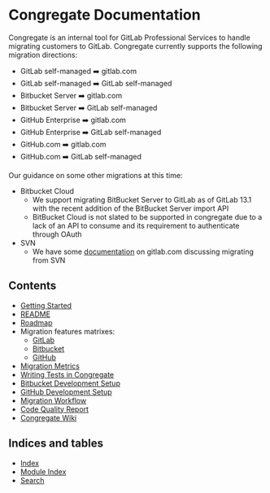 # Congregate Documentation

Congregate is an internal tool for GitLab Professional Services to handle migrating customers to GitLab. Congregate currently supports the following migration directions:

* GitLab self-managed :arrow_right: gitlab.com
* GitLab self-managed :arrow_right: GitLab self-managed
* Bitbucket Server :arrow_right: gitlab.com
* Bitbucket Server :arrow_right: GitLab self-managed
* GitHub Enterprise :arrow_right: gitlab.com
* GitHub Enterprise :arrow_right: GitLab self-managed
* GitHub.com :arrow_right: gitlab.com
* GitHub.com :arrow_right: GitLab self-managed

Our guidance on some other migrations at this time:

* Bitbucket Cloud
  * We support migrating BitBucket Server to GitLab as of GitLab 13.1 with the recent addition of the BitBucket Server import API
  * BitBucket Cloud is not slated to be supported in congregate due to a lack of an API to consume and its requirement to authenticate through OAuth
* SVN
  * We have some [documentation](https://docs.gitlab.com/ee/user/project/import/svn.html) on gitlab.com discussing migrating from SVN

## Contents

* [Getting Started](static_docs/setup-dev-env.md)
* [README](static_docs/readme.md)
* [Roadmap](static_docs/roadmap.md)
* Migration features matrixes:
  * [GitLab](static_docs/gitlab-migration-features-matrix.md)
  * [Bitbucket](static_docs/bitbucket-migration-features-matrix.md)
  * [GitHub](static_docs/github-migration-features-matrix.md)
* [Migration Metrics](static_docs/migration-metrics.md)
* [Writing Tests in Congregate](static_docs/writing-tests.md)
* [Bitbucket Development Setup](static_docs/bitbucket-development-setup.md)
* [GitHub Development Setup](static_docs/github-development-setup.md)
* [Migration Workflow](static_docs/workflow.md)
* [Code Quality Report](static_docs/code-quality.md)
* [Congregate Wiki](https://gitlab.com/gitlab-org/professional-services-automation/tools/migration/congregate/-/wikis/home)

## Indices and tables

* [Index](genindex)
* [Module Index](modindex)
* [Search](search)
